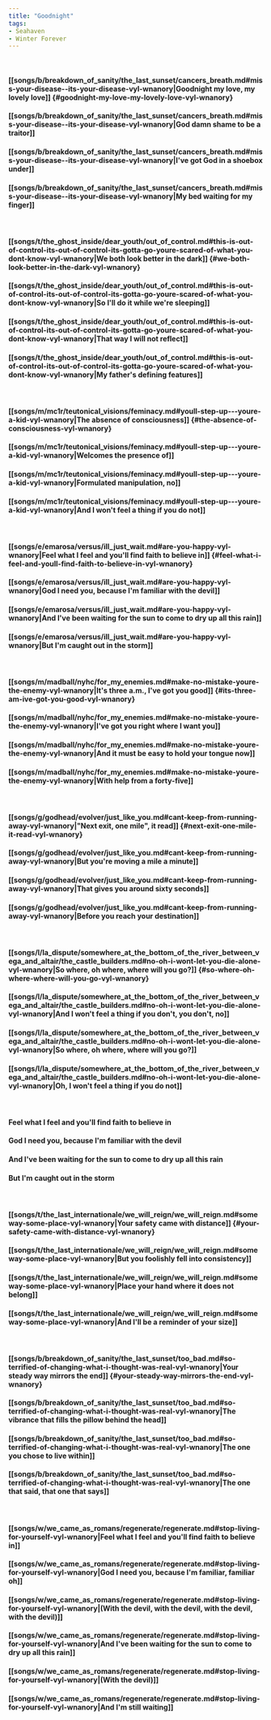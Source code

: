 ```yaml
---
title: "Goodnight"
tags:
- Seahaven
- Winter Forever
---
```

&nbsp;
#### [[songs/b/breakdown_of_sanity/the_last_sunset/cancers_breath.md#miss-your-disease--its-your-disease-vyl-wnanory|Goodnight my love, my lovely love]] {#goodnight-my-love-my-lovely-love-vyl-wnanory}
#### [[songs/b/breakdown_of_sanity/the_last_sunset/cancers_breath.md#miss-your-disease--its-your-disease-vyl-wnanory|God damn shame to be a traitor]]
#### [[songs/b/breakdown_of_sanity/the_last_sunset/cancers_breath.md#miss-your-disease--its-your-disease-vyl-wnanory|I've got God in a shoebox under]]
#### [[songs/b/breakdown_of_sanity/the_last_sunset/cancers_breath.md#miss-your-disease--its-your-disease-vyl-wnanory|My bed waiting for my finger]]
&nbsp;
#### [[songs/t/the_ghost_inside/dear_youth/out_of_control.md#this-is-out-of-control-its-out-of-control-its-gotta-go-youre-scared-of-what-you-dont-know-vyl-wnanory|We both look better in the dark]] {#we-both-look-better-in-the-dark-vyl-wnanory}
#### [[songs/t/the_ghost_inside/dear_youth/out_of_control.md#this-is-out-of-control-its-out-of-control-its-gotta-go-youre-scared-of-what-you-dont-know-vyl-wnanory|So I'll do it while we're sleeping]]
#### [[songs/t/the_ghost_inside/dear_youth/out_of_control.md#this-is-out-of-control-its-out-of-control-its-gotta-go-youre-scared-of-what-you-dont-know-vyl-wnanory|That way I will not reflect]]
#### [[songs/t/the_ghost_inside/dear_youth/out_of_control.md#this-is-out-of-control-its-out-of-control-its-gotta-go-youre-scared-of-what-you-dont-know-vyl-wnanory|My father's defining features]]
&nbsp;
#### [[songs/m/mc1r/teutonical_visions/feminacy.md#youll-step-up---youre-a-kid-vyl-wnanory|The absence of consciousness]] {#the-absence-of-consciousness-vyl-wnanory}
#### [[songs/m/mc1r/teutonical_visions/feminacy.md#youll-step-up---youre-a-kid-vyl-wnanory|Welcomes the presence of]]
#### [[songs/m/mc1r/teutonical_visions/feminacy.md#youll-step-up---youre-a-kid-vyl-wnanory|Formulated manipulation, no]]
#### [[songs/m/mc1r/teutonical_visions/feminacy.md#youll-step-up---youre-a-kid-vyl-wnanory|And I won't feel a thing if you do not]]
&nbsp;
#### [[songs/e/emarosa/versus/ill_just_wait.md#are-you-happy-vyl-wnanory|Feel what I feel and you'll find faith to believe in]] {#feel-what-i-feel-and-youll-find-faith-to-believe-in-vyl-wnanory}
#### [[songs/e/emarosa/versus/ill_just_wait.md#are-you-happy-vyl-wnanory|God I need you, because I'm familiar with the devil]]
#### [[songs/e/emarosa/versus/ill_just_wait.md#are-you-happy-vyl-wnanory|And I've been waiting for the sun to come to dry up all this rain]]
#### [[songs/e/emarosa/versus/ill_just_wait.md#are-you-happy-vyl-wnanory|But I'm caught out in the storm]]
&nbsp;
#### [[songs/m/madball/nyhc/for_my_enemies.md#make-no-mistake-youre-the-enemy-vyl-wnanory|It's three a.m., I've got you good]] {#its-three-am-ive-got-you-good-vyl-wnanory}
#### [[songs/m/madball/nyhc/for_my_enemies.md#make-no-mistake-youre-the-enemy-vyl-wnanory|I've got you right where I want you]]
#### [[songs/m/madball/nyhc/for_my_enemies.md#make-no-mistake-youre-the-enemy-vyl-wnanory|And it must be easy to hold your tongue now]]
#### [[songs/m/madball/nyhc/for_my_enemies.md#make-no-mistake-youre-the-enemy-vyl-wnanory|With help from a forty-five]]
&nbsp;
#### [[songs/g/godhead/evolver/just_like_you.md#cant-keep-from-running-away-vyl-wnanory|"Next exit, one mile", it read]] {#next-exit-one-mile-it-read-vyl-wnanory}
#### [[songs/g/godhead/evolver/just_like_you.md#cant-keep-from-running-away-vyl-wnanory|But you're moving a mile a minute]]
#### [[songs/g/godhead/evolver/just_like_you.md#cant-keep-from-running-away-vyl-wnanory|That gives you around sixty seconds]]
#### [[songs/g/godhead/evolver/just_like_you.md#cant-keep-from-running-away-vyl-wnanory|Before you reach your destination]]
&nbsp;
#### [[songs/l/la_dispute/somewhere_at_the_bottom_of_the_river_between_vega_and_altair/the_castle_builders.md#no-oh-i-wont-let-you-die-alone-vyl-wnanory|So where, oh where, where will you go?]] {#so-where-oh-where-where-will-you-go-vyl-wnanory}
#### [[songs/l/la_dispute/somewhere_at_the_bottom_of_the_river_between_vega_and_altair/the_castle_builders.md#no-oh-i-wont-let-you-die-alone-vyl-wnanory|And I won't feel a thing if you don't, you don't, no]]
#### [[songs/l/la_dispute/somewhere_at_the_bottom_of_the_river_between_vega_and_altair/the_castle_builders.md#no-oh-i-wont-let-you-die-alone-vyl-wnanory|So where, oh where, where will you go?]]
#### [[songs/l/la_dispute/somewhere_at_the_bottom_of_the_river_between_vega_and_altair/the_castle_builders.md#no-oh-i-wont-let-you-die-alone-vyl-wnanory|Oh, I won't feel a thing if you do not]]
&nbsp;
#### Feel what I feel and you'll find faith to believe in
#### God I need you, because I'm familiar with the devil
#### And I've been waiting for the sun to come to dry up all this rain
#### But I'm caught out in the storm
&nbsp;
#### [[songs/t/the_last_internationale/we_will_reign/we_will_reign.md#someway-some-place-vyl-wnanory|Your safety came with distance]] {#your-safety-came-with-distance-vyl-wnanory}
#### [[songs/t/the_last_internationale/we_will_reign/we_will_reign.md#someway-some-place-vyl-wnanory|But you foolishly fell into consistency]]
#### [[songs/t/the_last_internationale/we_will_reign/we_will_reign.md#someway-some-place-vyl-wnanory|Place your hand where it does not belong]]
#### [[songs/t/the_last_internationale/we_will_reign/we_will_reign.md#someway-some-place-vyl-wnanory|And I'll be a reminder of your size]]
&nbsp;
#### [[songs/b/breakdown_of_sanity/the_last_sunset/too_bad.md#so-terrified-of-changing-what-i-thought-was-real-vyl-wnanory|Your steady way mirrors the end]] {#your-steady-way-mirrors-the-end-vyl-wnanory}
#### [[songs/b/breakdown_of_sanity/the_last_sunset/too_bad.md#so-terrified-of-changing-what-i-thought-was-real-vyl-wnanory|The vibrance that fills the pillow behind the head]]
#### [[songs/b/breakdown_of_sanity/the_last_sunset/too_bad.md#so-terrified-of-changing-what-i-thought-was-real-vyl-wnanory|The one you chose to live within]]
#### [[songs/b/breakdown_of_sanity/the_last_sunset/too_bad.md#so-terrified-of-changing-what-i-thought-was-real-vyl-wnanory|The one that said, that one that says]]
&nbsp;
#### [[songs/w/we_came_as_romans/regenerate/regenerate.md#stop-living-for-yourself-vyl-wnanory|Feel what I feel and you'll find faith to believe in]]
#### [[songs/w/we_came_as_romans/regenerate/regenerate.md#stop-living-for-yourself-vyl-wnanory|God I need you, because I'm familiar, familiar oh]]
#### [[songs/w/we_came_as_romans/regenerate/regenerate.md#stop-living-for-yourself-vyl-wnanory|(With the devil, with the devil, with the devil, with the devil)]]
#### [[songs/w/we_came_as_romans/regenerate/regenerate.md#stop-living-for-yourself-vyl-wnanory|And I've been waiting for the sun to come to dry up all this rain]]
#### [[songs/w/we_came_as_romans/regenerate/regenerate.md#stop-living-for-yourself-vyl-wnanory|(With the devil)]]
#### [[songs/w/we_came_as_romans/regenerate/regenerate.md#stop-living-for-yourself-vyl-wnanory|And I'm still waiting]]
